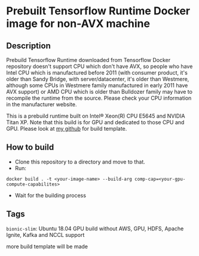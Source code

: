 # Prebuilt Tensorflow Runtime Docker image for non-AVX machine

## Description
Prebuild Tensorflow Runtime downloaded from Tensorflow Docker repository doesn't support CPU which don't have 
AVX, so people who have Intel CPU which is manufactured before 2011 (with consumer product, it's older than Sandy Bridge, with server/datacenter, it's older than Westmere, although some CPUs in Westmere family manufactured in early 2011 have AVX support) or AMD CPU which is older than Bulldozer family may have to recompile the runtime from the source. Please check your CPU information in the manufacturer website.

This is a prebuild runtime built on Intel® Xeon(R) CPU E5645 and NVIDIA Titan XP. Note that this build is for GPU
and dedicated to those CPU and GPU. Please look at [my github](https://github.com/aperture147/tensorflow-non-avx-docker) for build template. 

## How to build
* Clone this repository to a directory and move to that.
* Run:
```
docker build . -t <your-image-name> --build-arg comp-cap=<your-gpu-compute-capabilites>
```
* Wait for the building process

## Tags
`bionic-slim`: Ubuntu 18.04 GPU build without AWS, GPU, HDFS, Apache Ignite, Kafka and NCCL support

more build template will be made
